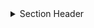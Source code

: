 
<details>
    <summary>Section Header</summary>

The section body text will be hidden.

- Nice!
- Great!
- Wonderfull!

</details>